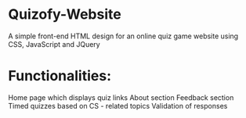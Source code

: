 # Quizofy-Website
A simple front-end HTML design for an online quiz game website using CSS, JavaScript and JQuery

# Functionalities:
Home page which displays quiz links
About section
Feedback section
Timed quizzes based on CS - related topics
Validation of responses
